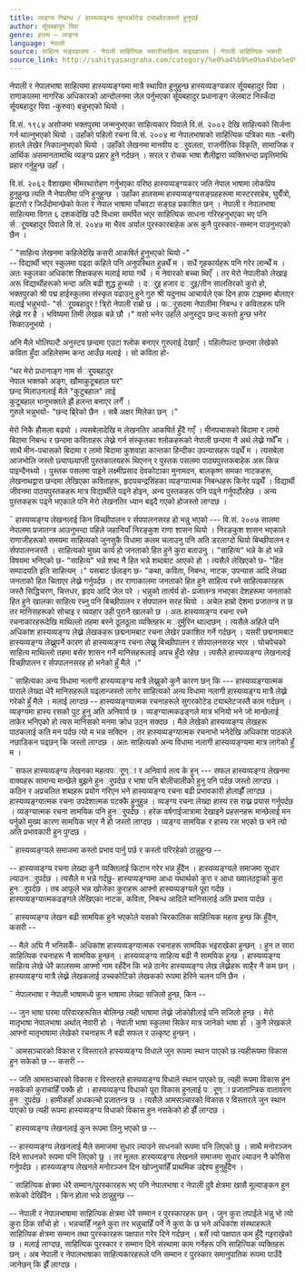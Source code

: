 ```yaml
---
title: व्यङ्ग्य निबन्ध / हास्यव्यङ्ग्य सुगरकोटेड ट्याब्लेटजस्तो हुनुपर्छ
author: र्सूयबहादुर पिवा
genre: हास्य – व्यङ्ग्य
language: नेपाली
source: साहित्य सङ्ग्रहालय - नेपाली साहित्यिक भकारीसाहित्य सङ्ग्रहालय | नेपाली साहित्यिक भकारी
source_link: http://sahityasangraha.com/category/%e0%a4%b9%e0%a4%be%e0%a4%b8%e0%a5%8d%e0%a4%af-%e0%a4%b5%e0%a5%8d%e0%a4%af%e0%a4%99%e0%a5%8d%e0%a4%97%e0%a5%8d%e0%a4%af/
---
```


नेपाली र नेपालभाषा साहित्यमा हास्यव्यङ्ग्यमा मात्रै स्थापित हुनुहुन्छ हास्यव्यङ्ग्यकार र्सूयबहादुर पिवा । राणाकालमा नागरिक अधिकारको आन्दोलनमा जेल पर्नुभएका र्सूयबहादुर प्रधानाङ्ग जेलबाट निस्कँदा र्सूयबहादुर पिवा -कुरुवा) बन्नुभएको थियो ।

वि.सं. १९८४ असोजमा भक्तपुरमा जन्मनुभएका साहित्यकार पिवाले वि.सं. २००२ देखि साहित्यको सिर्जना गर्न थाल्नुभएको थियो । उहाँको पहिलो रचना वि.सं. २००४ मा नेपालभाषाको साहित्यिक पत्रिका मतः -बत्ती) हातले लेखेर निकाल्नुभएको थियो । उहाँको लेखनमा मानवीय दर्ुवलता, राजनीतिक विकृति, सामाजिक र आर्थिक असमानतामाथि व्यङ्ग्य प्रहार हुने गर्दछन् । सरल र रोचक भाषा शैलीद्वारा व्यक्तिभन्दा प्रवृत्तिमाथि प्रहार गर्नुहुन्छ उहाँ ।

वि.सं. २०६२ वैशाखमा भीमरथारोहण गर्नुभएका वरिष्ठ हास्यव्यङ्ग्यकार जति नेपाल भाषामा लोकप्रिय हुनुहुन्छ त्यति नै नेपालीमा पनि हुनुहुन्छ । उहाँका हालसम्म हास्यव्यङ्ग्यसङ्ग्रहहरूमा मास्टरसाहेब, घुयेँत्रो, झटारो र जिउँदोमान्छेको फेला र नेपाल भाषामा पाँचवटा सङ्ग्रह प्रकाशित छन् । नेपाली र नेपालभाषा साहित्यमा विगत ६ दशकदेखि उटै विधामा समर्पित भएर साहित्यिक साधना गरिरहनुभएका भए पनि र्सर्ूयबहादुर पिवाले वि.सं. २०४७ मा भैरव अर्याल पुरस्कारबाहेक अरू कुनै पुरस्कार-सम्मान पाउनुभएको छैन ।

¯ "साहित्य लेखनमा कहिलेदेखि कसरी आकषिर्त हुनुभएको थियो -"  
-- विद्यार्थी भएर स्कुलमा पढ्दा कहिले पनि अनुपस्थित हुन्नथेँ म । सधैं गृहकार्यहरू पनि गरेर लान्थेँ म । अतः स्कुलका अधिकांश शिक्षकहरू मलाई माया गर्थे । म नेवारको बच्चा थिएँ । तर मेरो नेपालीको लेखाइ अरू विद्यार्थीहरूको भन्दा अलि बढी शुद्ध हुन्थ्यो । दर्ुइ हजार दर्ुइ/तीन सालतिरको कुरो हो, भक्तपुरको श्री पद्म हाईस्कुलमा संस्कृत पढाउनु हुने गुरु श्री यदुनाथ आचार्यले एक दिन हाफ टाइममा बोलाएर मलाई भन्नुभयो- "र्सर्ूयबहादुर ! त्रि्रो नेपाली राम्रो छ । फर्ुसदमा नेपालीमा निबन्ध र कविताहरू पनि लेख्ने गर है । भविष्यमा तिमी लेखक बन्ने छौ ।" यसो भनेर उहाँले अनुस्टुप छन्द कस्तो हुन्छ भनेर सिकाउनुभयो ।

अनि मैले भोलिपल्टै अनुस्टप छन्दमा एउटा श्लोक बनाएर गुरुलाई देखाएँ । पहिलोपल्ट छन्दमा लेखेको कविता हुँदा अहिलेसम्म कन्ठ आउँछ मलाई । सो कविता हो-

"थर मेरो प्रधानाङ्ग नाम र्सर्ूयबहादुर  
नेपाल भक्तको अङ्ग, खौमाकुटूबहाल घर"  
छन्द मिलाउनलाई मैले "कुटुबहाल" लाई  
कुटूबहाल भानुभक्तले झैं हलन्त बनाएर लगेँ ।  
गुरुले भन्नुभयो- "छन्द ब्रि्रेको छैन । सबै अक्षर मिलेका छन् ।"

मेरो निकै हौसला बढ्यो । त्यसबेलादेखि म लेखनतिर आकषिर्त हुँदै गएँ । मीनपचासको बिदामा र लामो बिदामा निबन्ध र छन्दमा कविताहरू लेख्ने गर्न संस्कृतका श्लोकहरूको नेपाली छन्दमा नै अर्थ लेख्ने गर्थेँ म । साथै मीन-पचासको बिदामा र लामो बिदामा कुशवाहा कान्तका हिन्दीका उपन्यासहरू पढ्थेँ म । त्यसबेला आजभोलि जस्तो छ्याप्छ्याप्ती पुस्तकालयहरू थिएनन् र पुस्तक पसलमा पाठ्यपुस्तकबाहेक अरू किन्न पाइन्दैनथ्यो । पुस्तक पसलमा पाइने लक्ष्मीप्रसाद देवकोटाका मुनामदन, बालकृष्ण समका नाटकहरू, लेखनाथद्वारा छन्दमा लेखिएका कविताहरू, हृदयचन्द्रसिंहका व्यङ्ग्यात्मक निबन्धहरू किनेर पढ्थेँ । विद्यार्थी जीवनमा पाठ्यपुस्तकहरू मात्र विद्यार्थीले पढ्ने होइन, अन्य पुस्तकहरू पनि पढ्ने गर्नुपर्दोरहेछ । अन्य पुस्तकहरू पढ्ने भएकाले पनि मेरो लेखनतिर ध्यान बढ्दै गएको होजस्तो लाग्दछ ।

¯ हास्यव्यङ्ग्य लेखनलाई किन विच्छीपालन र र्सपपालनसरह हो भन्नु भएको --- वि.सं. २००७ सालमा नेपालमा प्रजातन्त्र आउनुभन्दा पहिले जहानियाँ निरङ्कुश राणा शासन थियो । निरङकुश शासन भएकाले राणाजीहरूको समयमा साहित्यको जुनसुकै विधामा कलम चलाउनु पनि अति डरलाग्दो थियो बिच्छीपालन र र्सपपालनजस्तै । साहित्यको मुख्य कार्य हो जनताको हित हुने कुरा बताउनु । "साहित्य" भन्ने के हो भन्ने विषयमा भनिएको छ- "साहित्य" भन्ने शब्द नै हित भन्ने शब्दबाट आएको हो । त्यसैले लेखिएको छ- "हित सम्पादयति इति साहित्यम् ।" यसबाट र्छलङ्ग छ- "कथा, कविता, निबन्ध, नाटक, उपन्यास आदि लेख्दा जनताको हित चिताएर लेख्ने गर्नुपर्दछ । तर राणाकालमा जनताको हित हुने साहित्य रच्ने साहित्यकारहरू जस्तै सिद्धिचरण, चित्तधर, हृदय आदि जेल परे । भन्नुको तार्त्पर्य हो- प्रजातन्त्र नभएका देशहरूमा जनताको हित हुने खालका साहित्य रच्नु पनि बिच्छीपालन र र्सपपालन सरह थियो । अचेल हाम्रो देशमा प्रजातन्त्र त छ तर मानिसहरूको सोचाइ र व्यवहार उही पुरानै खालको छ । अतः हास्यव्यङ्ग्य रचना रच्ने रचनाकारहरूदेखि माथिल्लो तहमा बस्ने ठूलठूला व्यक्तिहरू मर्ुर्मुरिन थाल्दछन् । त्यसैले अहिले पनि अधिकांश हास्यव्यङ्ग्य लेख्ने लेखकहरू छद्मनामबाट रचना लेखेर प्रकाशित गर्ने गर्दछन् । यसरी छद्मनामबाट हास्यव्यङ्ग्य लेख्नुपर्ने कारण हो हास्यव्यङ्ग्य रचना लेख्नु बिच्छीपालन र र्सपपालनसरह भएर । घोचपेचको साहित्य माथिल्लो तहमा बसेर शासन गर्ने मानिसहरूलाई अपच हुँदो रहेछ । त्यसैले हास्यव्यङ्ग्य लेखनलाई विच्छीपालन र र्सपपालनसरह हो भनेको हुँ मैले ।"

¯ साहित्यका अन्य विधामा नलागी हास्यव्यङ्ग्य मात्रै लेख्नुको कुनै कारण छन् कि --- हास्यव्यङ्ग्यात्मक पाराले लेख्दा धेरै मानिसहरूले पढ्लान्जस्तो लागेर साहित्यको अन्य विधामा नलागी हास्यव्यङ्ग्य मात्रै लेख्ने गरेको हुँ मैले । मलाई लाग्दछ -- हास्यव्यङ्ग्यात्मक रचनाहरूले सुगरकोटेड ट्याब्लेटजस्तै काम गर्दछन् । व्यङ्ग्यमा हास्य रसको पुट हुनु अति अनिवार्य छ । व्यङ्ग्यात्मकढङ्गले मात्र भनियो भने जो मान्छेलाई ताकेर भनिएको हो त्यस मानिसको मनमा क्रोध उठ्न सक्दछ । मैले लेखेको हास्यव्यङ्ग्य लेखहरू पाठकलाई कति मन पर्दछ त्यो म भन्न सक्दिन । तर हास्यव्यङ्ग्यात्मक रचनाभो भनेदेखि अधिकांश पाठकले नछाडिकन पढ्छन् कि जस्तो लाग्दछ । अतः साहित्यको अन्य विधामा नलागी हास्यव्यङ्ग्यमा मात्र लागेको हुँ म ।

¯ सफल हास्यव्यङ्ग्य लेखनका महत्वपर्ूण्ा र अनिवार्य तत्व के हुन् --- सफल हास्यव्यङ्ग्य लेखनमा वाक्यहरू सामान्य मान्छेले बुझने हुनर्ुपर्दछ र भाषा पनि बोलीचालीको हुनु पनि पर्दछ जस्तो लाग्दछ । कठिन र अप्रचलित शब्दहरू प्रयोग गरिएन भने हास्यव्यङ्ग्य रचना बढी प्रभावकारी होलाझैँ लाग्दछ । हास्यव्यङ्ग्यात्मक रचना उपदेशात्मक पटक्कै हुनुहुन्न । व्यङ्ग्य रचना लेख्दा हास्य रस राख्न प्रयास गर्नुपर्दछ । व्यङ्ग्यात्मक रचना सामयिक पनि हुनर्ुपर्दछ । हरेक वर्षगाईजात्रामा देखाइने प्रहसनहरू मान्छेलाई मन पर्नुको मुख्य कारण सामयिक भएर नै हो जस्तो लाग्दछ । व्यङ्ग्य सामयिक र हास्य रस भएको छ भने त्यो अति प्रभावकारी हुन पुग्दछ ।

¯ हास्यव्यङ्ग्यले समाजमा कस्तो प्रभाव पार्नु पर्छ र कस्तो परिरहेको ठान्नुहुन्छ --

-- हास्यव्यङ्ग्य रचना लेख्दा कुनै व्यक्तिलाई किटान गरेर भन्न हुँदैन । हास्यव्यङ्ग्यले समाजमा सुधार ल्याउनर्ुपर्दछ । त्यसैले म भन्ने गर्दछु- हास्यव्यङ्ग्यमा आधा यथार्थको कुरा र आधा ख्यालठट्टाको कुरा हुनर्ुपर्दछ । तब आफूले भन्न खोजेका कुराहरू आफ्नो हास्यव्यङ्ग्यले पूरा गर्दछ । हास्यव्यङ्ग्यात्मकढङ्गले लेखिएका नाटक, कविता, निबन्ध आदिले मानिसलाई अति प्रभाव पार्दछ ।

¯ हास्यव्यङ्ग्य लेखन बढी सामयिक हुने भएकोले यसको चिरकालिक साहित्यिक महत्व हुन्छ कि हुँदैन, कसरी --

-- मैले अघि नै भनिसकेँ- अधिकांश हास्यव्यङ्ग्यात्मक रचनाहरू सामयिक भइराखेका हुन्छन् । हुन त सारा साहित्यिक रचनाहरू नै सामयिक हुन्छन् । हास्यव्यङ्ग्य साहित्य बढी नै सामयिक हुन्छ । हास्यव्यङ्ग्य साहित्य लेखे धेरै कालसम्म आफ्नो नाम रहँदैन कि भन्ने ठानेर हास्यव्यङ्ग्य लेख लेख्नेहरू साहै्र नै कम छन् । हास्यव्यङ्ग्य मात्रै लेख्ने लेखकलाई उच्चकोटिको लेखकको रूपमा हेरिने चलन पनि छैन ।

¯ नेपालभाषा र नेपाली भाषामध्ये कुन भाषामा लेख्दा सजिलो हुन्छ, किन --

-- जुन भाषा घरमा परिवारहरूसित बोलिन्छ त्यही भाषामा लेख्ने जोकोहीलाई पनि सजिलो हुन्छ । मेरो मातृभाषा नेपालभाषा अर्थात् नेवारी हो । नेपाली भाषा स्कुलमा सिकेर मात्र जानेको भाषा हो । कुनै लेखकले आफ्नो मातृभाषामा लेखेको रचनाहरू नै बढी सफल र उत्कृष्ट हुन्छन् ।

¯ आमसञ्चारको विकास र विस्तारले हास्यव्यङ्ग्य विधाले जुन रूपमा स्थान पाएको छ त्यहीरूपमा विकास हुन सकेको छ -- कसरी --

-- जति आमसञ्चारको विकास र विस्तारले हास्यव्यङ्ग्य विधाले स्थान पाएको छ, त्यही रूपमा विकास हुन नसकेको कुराचाहिँ पक्कै हो । हास्यव्यङ्ग्य विधाको पूरा विकास हुनलाई पर्ूण्ा प्रजातान्त्रिक वातावरण हुनर्ुपर्दछ । हामीकहाँ अधकल्चो प्रजातन्त्र छ । त्यसैले आमसञ्चारको विकास र विस्तारले जुन स्थान पाएको छ त्यही रूपमा हास्यव्यङ्ग्य विधाको विकास हुन नसकेको हो झैँ लाग्दछ ।

¯ हास्यव्यङ्ग्य लेखनलाई कुन रूपमा लिनु भएको छ --

-- हास्यव्यङ्ग्य लेखनलाई मैले समाजमा सुधार ल्याउने साधनको रूपमा पनि लिएको छु । साथै मनोरञ्जन दिने साधनको रूपमा पनि लिएको छु । तर मूलतः हास्यव्यङ्ग्य लेखनले समाजमा सुधार ल्याउन नै कोसिस गर्नुपर्दछ । हास्यव्यङ्ग्य लेखनले मनोरञ्जन दिन खोज्नुचाहिँ प्राथमिक उद्देश्य हुनुहुँदैन ।

¯ साहित्यिक क्षेत्रमा धेरै सम्मान/पुरस्कारहरू भए पनि नेपालभाषा र नेपाली दुवै क्षेत्रमा खासै मूल्याङ्कन हुन सकेको देखिँदैन । किन होला भन्ने ठान्नुहुन्छ --

-- नेपाली र नेपालभाषामा साहित्यिक क्षेत्रमा धेरै सम्मान र पुरस्कारहरू छन् । जुन कुरा तपाईंले भन्नु भो त्यो कुरा ठिक साँचो हो । भन्नचाहिँ नहुने कुरा तर भन्नुचाहिँ पर्ने नै कुरा के छ भने अधिकांश संस्थाहरूले साहित्यिक क्षेत्रमा सम्मान तथा पुरस्कारहरू पक्षपात गरेर दिने गर्दछन् । बर्से त्यो पक्षपात कम हुँदै गइराखेको छ । मलाई लाग्दछ, साहित्यिक पुरस्कार र सम्मान दिने संस्थामा काम गर्नेहरू पनि साहित्यिक व्यक्तिहरू छन् । अब नेपाली र नेपालभाषाका साहित्यकारहरूले पनि सम्मान र पुरस्कार समानुपातिक रूपमा पाउँदै जानेछन् कि झैँ लाग्दछ ।

